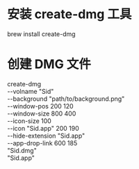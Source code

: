 # 安装 create-dmg 工具
brew install create-dmg

# 创建 DMG 文件
create-dmg \
  --volname "Sid" \
  --background "path/to/background.png" \
  --window-pos 200 120 \
  --window-size 800 400 \
  --icon-size 100 \
  --icon "Sid.app" 200 190 \
  --hide-extension "Sid.app" \
  --app-drop-link 600 185 \
  "Sid.dmg" \
  "Sid.app"